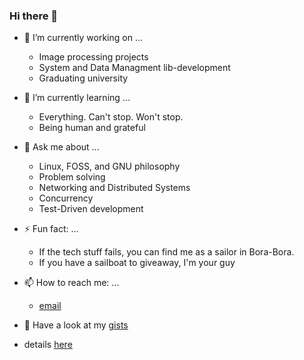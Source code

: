 ### Hi there 👋

- 🔭 I’m currently working on ...
  * Image processing projects
  * System and Data Managment lib-development
  * Graduating university

- 🌱 I’m currently learning ...
  * Everything. Can't stop. Won't stop.
  * Being human and grateful

- 💬 Ask me about ...
  * Linux, FOSS, and GNU philosophy
  * Problem solving
  * Networking and Distributed Systems
  * Concurrency
  * Test-Driven development
 
- ⚡ Fun fact: ...
  * If the tech stuff fails, you can find me as a sailor in Bora-Bora.
  * If you have a sailboat to giveaway, I'm your guy


- 📫 How to reach me: ...
  * [email](mailto:tsiao98@gmail.com?subject=[GitHub]%20YourSubject)

- 🤔 Have a look at my [gists](https://gist.github.com/ctsiaousis)

- details [here](./more.md)
<!--
**ctsiaousis/ctsiaousis** is a ✨ _special_ ✨ repository because its `README.md` (this file) appears on your GitHub profile.

Here are some ideas to get you started:

- 🔭 I’m currently working on ...
- 🌱 I’m currently learning ...
- 👯 I’m looking to collaborate on ...
- 💬 Ask me about ...
- 📫 How to reach me: ...
- 😄 Pronouns: ...
- ⚡ Fun fact: ...
-->
